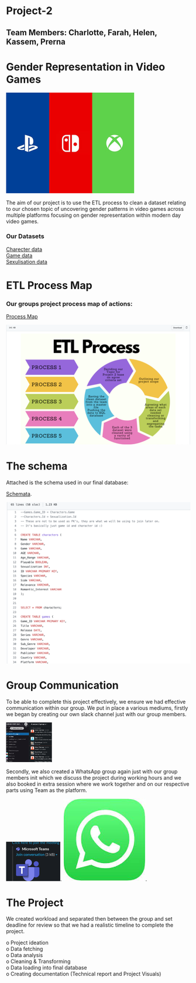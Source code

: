 # Project-2

## Team Members: Charlotte, Farah, Helen, Kassem, Prerna

# Gender Representation in Video Games

![Games Logo](images/console-logos.png)

The aim of our project is to use the ETL process to clean a dataset relating to our chosen topic 
of uncovering gender patterns in video games across multiple platforms focusing on gender
representation within modern day video games. 

### Our Datasets

[Charecter data](Resources/characters.grivg.csv)  
[Game data](Resources/games.grivg.csv)  
[Sexulisation data](Resources/sexualization.grivg.csv)  

# ETL Process Map

### Our groups project process map of actions:

[Process Map](https://github.com/kass173/Project-2/blob/main/Process%20Map/Colorful%20Process%20Prjt%202.png)

![Process Visual](images/Process-Map.png)

# The schema

Attached is the schema used in our final database:

[Schemata](https://github.com/kass173/Project-2/blob/main/Gen_Rep_%20Games.sql).

![Schema](images/Schema.png)

# Group Communication

To be able to complete this project effectively, we ensure we had effective communication within our 
group. We put in place a various mediums, firstly we began by creating our own slack channel just with our 
group members.

![Slack](images/slack.png)

Secondly, we also created a WhatsApp group again just with our group members init which we 
discuss the project during working hours and we also booked in extra session where we work 
together and on our respective parts using Team as the platform.

![Teams](images/teams.png). 
![Whatsapp](images/whatsapp.png). 

# The Project
We created workload and separated then between the group and set deadline for review so
that we had a realistic timeline to complete the project.  

o  Project ideation  
o    Data fetching  
o    Data analysis  
o    Cleaning & Transforming  
o    Data loading into final database  
o    Creating documentation (Technical report and Project Visuals)
